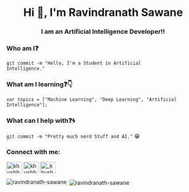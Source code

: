 <h1 align="center">Hi 👋, I'm Ravindranath Sawane</h1>
<h3 align="center">I am an Artificial Intelligence Developer!!</h3>

### Who am I:question: 
<code>git commit -m "Hello, I'm a Student in Artificial Intelligence."</code>

  
### What am I learning:question::point_down:	
<code>var topics = ["Machine Learning", "Deep Learning", "Artificial Intelligence"];</code>  


### What can I help with:question::cyclone:
<code>git commit -m "Pretty much nerd Stuff and AI."</code> :grin:

<h3 align="left">Connect with me:</h3>
<p align="left">
<a href="https://twitter.com/ravisawane9" target="blank"><img align="center" src="https://cdn.jsdelivr.net/npm/simple-icons@3.0.1/icons/twitter.svg" alt="khushboogoel01" height="30" width="40" /></a>
<a href="https://www.linkedin.com/in/ravindranath-sawane-ai" target="blank"><img align="center" src="https://cdn.jsdelivr.net/npm/simple-icons@3.0.1/icons/linkedin.svg" alt="khushboogoel01" height="30" width="40" /></a>
<a href="https://www.instagram.com/ravindranath_sawane" target="blank"><img align="center" src="https://cdn.jsdelivr.net/npm/simple-icons@3.0.1/icons/instagram.svg" alt="_khushboo.goel" height="30" width="40" /></a>
  
<p><img align="left" src="https://github-readme-stats.vercel.app/api/top-langs?username=ravindranath-sawane&show_icons=true&locale=en&layout=compact" alt="ravindranath-sawane" /></p>
<p>&nbsp;<img align="center" src="https://github-readme-stats.vercel.app/api?username=ravindranath-sawane&show_icons=true&locale=en" alt="ravindranath-sawane" /></p>


<!--
## :point_down: Support me here!
<a href="https://www.buymeacoffee.com/ravisawane9" target="_blank"><img src="https://www.buymeacoffee.com/assets/img/custom_images/orange_img.png" alt="Buy Me A Coffee" style="height: 41px !important;width: 174px !important;box-shadow: 0px 3px 2px 0px rgba(190, 190, 190, 0.5) !important;-webkit-box-shadow: 0px 3px 2px 0px rgba(190, 190, 190, 0.5) !important;" ></a>
-->

